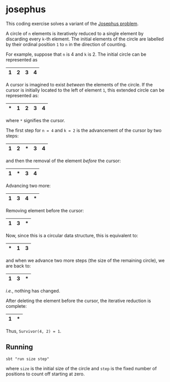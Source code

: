 # josephus

This coding exercise solves a variant of the [Josephus problem](https://en.wikipedia.org/wiki/Josephus_problem).

A circle of `n` elements is iteratively reduced to a single element by discarding every `k`-th element.
The initial elements of the circle are labelled by their ordinal position `1` to `n` in the direction of counting.

For example, suppose that `n` is 4 and `k` is 2. The initial circle can be represented as

| 1 | 2 | 3 | 4 |
|---|---|---|---|

A cursor is imagined to exist _between_ the elements of the circle.
If the cursor is initially located to the left of element `1`, this extended circle can be represented as:

| * | 1 | 2 | 3 | 4 |
|---|---|---|---|---|

where `*` signifies the cursor.

The first step for `n = 4` and `k = 2` is the advancement of the cursor by two steps:

| 1 | 2 | * | 3 | 4 |
|---|---|---|---|---|

and then the removal of the element _before_ the cursor:

| 1 | * | 3 | 4 |
|---|---|---|---|

Advancing two more:

| 1 | 3 | 4 | * |
|---|---|---|---|

Removing element before the cursor:

| 1 | 3 | * |
|---|---|---|

Now, since this is a circular data structure, this is equivalent to:

| * | 1 | 3 |
|---|---|---|

and when we advance two more steps (the size of the remaining circle), we are back to:

| 1 | 3 | * |
|---|---|---|

_i.e._, nothing has changed.

After deleting the element before the cursor, the iterative reduction is complete:

| 1 | * |
|---|---|

Thus, `Survivor(4, 2) = 1`.

## Running

    sbt "run size step"

where `size` is the initial size of the circle and `step` is the fixed number of positions to count off starting at
zero.
